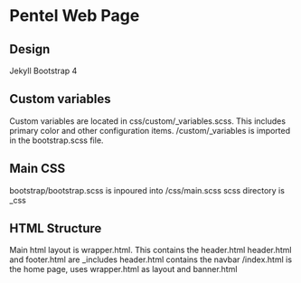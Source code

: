 # Pentel Web Page

## Design
Jekyll
Bootstrap 4

## Custom variables
Custom variables are located in css/custom/_variables.scss.
This includes primary color and other configuration items.
/custom/_variables is imported in the bootstrap.scss file.

## Main CSS
bootstrap/bootstrap.scss is inpoured into /css/main.scss
scss directory is _css

## HTML Structure
Main html layout is wrapper.html. This contains the header.html
header.html and footer.html are _includes
header.html contains the navbar
/index.html is the home page, uses wrapper.html as layout and banner.html

